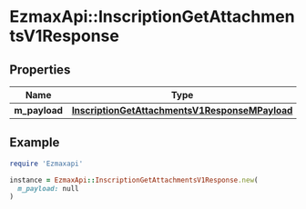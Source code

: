 # EzmaxApi::InscriptionGetAttachmentsV1Response

## Properties

| Name | Type | Description | Notes |
| ---- | ---- | ----------- | ----- |
| **m_payload** | [**InscriptionGetAttachmentsV1ResponseMPayload**](InscriptionGetAttachmentsV1ResponseMPayload.md) |  |  |

## Example

```ruby
require 'Ezmaxapi'

instance = EzmaxApi::InscriptionGetAttachmentsV1Response.new(
  m_payload: null
)
```

